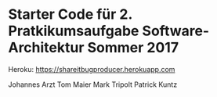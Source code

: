 # Starter Code für 2. Pratkikumsaufgabe Software-Architektur Sommer 2017 

Heroku:
https://shareitbugproducer.herokuapp.com


Johannes Arzt
Tom Maier
Mark Tripolt
Patrick Kuntz